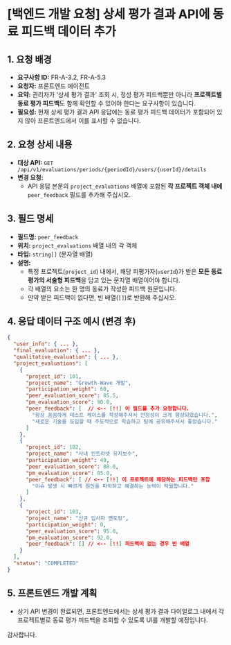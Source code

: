 # [백엔드 개발 요청] 상세 평가 결과 API에 동료 피드백 데이터 추가

## 1. 요청 배경
- **요구사항 ID:** FR-A-3.2, FR-A-5.3
- **요청자:** 프론트엔드 에이전트
- **요약:** 관리자가 '상세 평가 결과' 조회 시, 정성 평가 피드백뿐만 아니라 **프로젝트별 동료 평가 피드백**도 함께 확인할 수 있어야 한다는 요구사항이 있습니다.
- **필요성:** 현재 상세 평가 결과 API 응답에는 동료 평가 피드백 데이터가 포함되어 있지 않아 프론트엔드에서 이를 표시할 수 없습니다.

## 2. 요청 상세 내용
- **대상 API:** `GET /api/v1/evaluations/periods/{periodId}/users/{userId}/details`
- **변경 요청:**
    - API 응답 본문의 `project_evaluations` 배열에 포함된 **각 프로젝트 객체 내에** `peer_feedback` 필드를 추가해 주십시오.

## 3. 필드 명세
- **필드명:** `peer_feedback`
- **위치:** `project_evaluations` 배열 내의 각 객체
- **타입:** `string[]` (문자열 배열)
- **설명:**
    - 특정 프로젝트(`project_id`) 내에서, 해당 피평가자(`userId`)가 받은 **모든 동료 평가의 서술형 피드백**을 담고 있는 문자열 배열이어야 합니다.
    - 각 배열의 요소는 한 명의 동료가 작성한 피드백 원문입니다.
    - 만약 받은 피드백이 없다면, 빈 배열(`[]`)로 반환해 주십시오.

## 4. 응답 데이터 구조 예시 (변경 후)

```json
{
  "user_info": { ... },
  "final_evaluation": { ... },
  "qualitative_evaluation": { ... },
  "project_evaluations": [
    {
      "project_id": 101,
      "project_name": "Growth-Wave 개발",
      "participation_weight": 60,
      "peer_evaluation_score": 85.5,
      "pm_evaluation_score": 90.0,
      "peer_feedback": [  // <-- [!!] 이 필드를 추가 요청합니다.
        "항상 꼼꼼하게 테스트 케이스를 작성해주셔서 안정성이 크게 향상되었습니다.",
        "새로운 기술을 도입할 때 주도적으로 학습하고 팀에 공유해주셔서 좋았습니다."
      ]
    },
    {
      "project_id": 102,
      "project_name": "사내 인트라넷 유지보수",
      "participation_weight": 40,
      "peer_evaluation_score": 88.0,
      "pm_evaluation_score": 85.0,
      "peer_feedback": [ // <-- [!!] 이 프로젝트에 해당하는 피드백만 포함
        "이슈 발생 시 빠르게 원인을 파악하고 해결하는 능력이 탁월합니다."
      ]
    },
    {
      "project_id": 103,
      "project_name": "신규 입사자 멘토링",
      "participation_weight": 0,
      "peer_evaluation_score": 95.0,
      "pm_evaluation_score": 92.0,
      "peer_feedback": [] // <-- [!!] 피드백이 없는 경우 빈 배열
    }
  ],
  "status": "COMPLETED"
}
```

## 5. 프론트엔드 개발 계획
- 상기 API 변경이 완료되면, 프론트엔드에서는 상세 평가 결과 다이얼로그 내에서 각 프로젝트별로 동료 평가 피드백을 조회할 수 있도록 UI를 개발할 예정입니다.

감사합니다.

